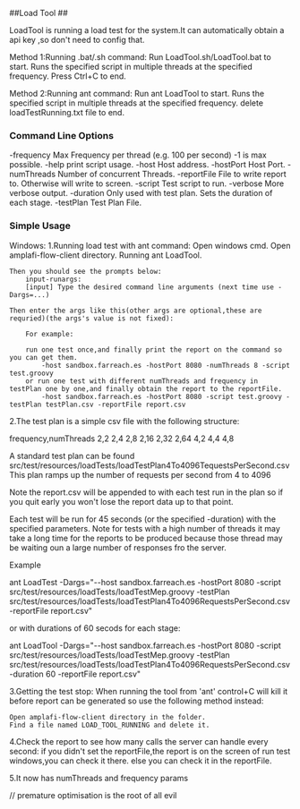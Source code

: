 ##Load Tool ##

LoadTool is running a load test for the system.It can automatically obtain a api key ,so don't need to config that.

Method 1:Running .bat/.sh command:
    Run LoadTool.sh/LoadTool.bat to start.
    Runs the specified script in multiple threads at the specified frequency. Press Ctrl+C to end.

Method 2:Running ant command:
    Run ant LoadTool to start.
    Runs the specified script in multiple threads at the specified frequency. delete loadTestRunning.txt file to end.


### Command Line Options ###
  -frequency <arg>    Max Frequency per thread (e.g. 100 per second) -1 is max possible.
  -help               print script usage.
  -host <arg>         Host address.
  -hostPort <arg>     Host Port.
  -numThreads <arg>   Number of concurrent Threads.
  -reportFile <arg>   File to write report to. Otherwise will write to screen.
  -script <arg>       Test script to run.
  -verbose            More verbose output.
  -duration           Only used with test plan. Sets the duration of each stage.
  -testPlan           Test Plan File.


### Simple Usage ###
Windows:
1.Running load test with ant command:
    Open windows cmd.
    Open amplafi-flow-client directory.
    Running ant LoadTool.
    
    Then you should see the prompts below:
        input-runargs:
        [input] Type the desired command line arguments (next time use -Dargs=...)
    
    Then enter the args like this(other args are optional,these are requried)(the args's value is not fixed):
        
        For example:
        
        run one test once,and finally print the report on the command so you can get them.
            -host sandbox.farreach.es -hostPort 8080 -numThreads 8 -script test.groovy
        or run one test with different numThreads and frequency in testPlan one by one,and finally obtain the report to the reportFile.
            -host sandbox.farreach.es -hostPort 8080 -script test.groovy -testPlan testPlan.csv -reportFile report.csv

2.The test plan is a simple csv file with the following structure:

frequency,numThreads
2,2
2,4
2,8
2,16
2,32
2,64
4,2
4,4
4,8

A standard test plan can be found src/test/resources/loadTests/loadTestPlan4To4096TequestsPerSecond.csv
This plan ramps up the number of requests per second from 4 to 4096

Note the report.csv will be appended to with each test run in the plan so if you quit early you won't lose the report data up to that point.

Each test will be run for 45 seconds (or the specified -duration) with the specified parameters.
Note for tests with a high number of threads it may take a long time for the reports to be produced
because those thread may be waiting oun a large number of responses fro the server. 


Example

ant LoadTest -Dargs="--host sandbox.farreach.es -hostPort 8080 -script src/test/resources/loadTests/loadTestMep.groovy -testPlan src/test/resources/loadTests/loadTestPlan4To4096RequestsPerSecond.csv -reportFile report.csv"

or with durations of 60 secods for each stage:

ant LoadTool -Dargs="--host sandbox.farreach.es -hostPort 8080 -script src/test/resources/loadTests/loadTestMep.groovy -testPlan src/test/resources/loadTests/loadTestPlan4To4096RequestsPerSecond.csv -duration 60 -reportFile report.csv"

3.Getting the test stop:
    When running the tool from 'ant' control+C will kill it before report can be generated so use the following method instead:
    
    Open amplafi-flow-client directory in the folder.
    Find a file named LOAD_TOOL_RUNNING and delete it.

4.Check the report to see how many calls the server can handle every second:
    if you didn't set the reportFile,the report is on the screen of run test windows,you can check it there.
    else you can check it in the reportFile.

5.It now has numThreads and frequency params

// premature optimisation is the root of all evil
